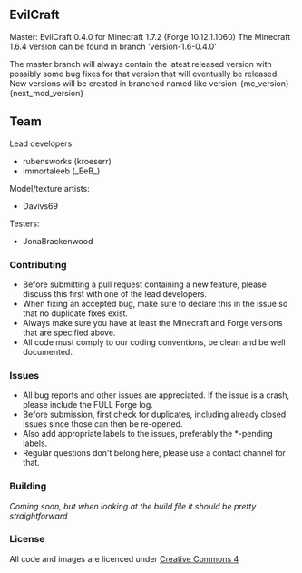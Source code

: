 ## EvilCraft

Master: EvilCraft 0.4.0 for Minecraft 1.7.2 (Forge 10.12.1.1060)
The Minecraft 1.6.4 version can be found in branch 'version-1.6-0.4.0'

The master branch will always contain the latest released version with possibly some bug fixes for that version that will eventually be released.
New versions will be created in branched named like version-{mc_version}-{next_mod_version}

## Team
Lead developers:
 * rubensworks (kroeserr)
 * immortaleeb (\_EeB\_)

Model/texture artists:
 * Davivs69

Testers:
 * JonaBrackenwood

### Contributing
* Before submitting a pull request containing a new feature, please discuss this first with one of the lead developers.
* When fixing an accepted bug, make sure to declare this in the issue so that no duplicate fixes exist.
* Always make sure you have at least the Minecraft and Forge versions that are specified above.
* All code must comply to our coding conventions, be clean and be well documented.

### Issues
* All bug reports and other issues are appreciated. If the issue is a crash, please include the FULL Forge log.
* Before submission, first check for duplicates, including already closed issues since those can then be re-opened.
* Also add appropriate labels to the issues, preferably the *-pending labels.
* Regular questions don't belong here, please use a contact channel for that.

### Building
_Coming soon, but when looking at the build file it should be pretty straightforward_

### License
All code and images are licenced under [Creative Commons 4](http://creativecommons.org/licenses/by/4.0/)
